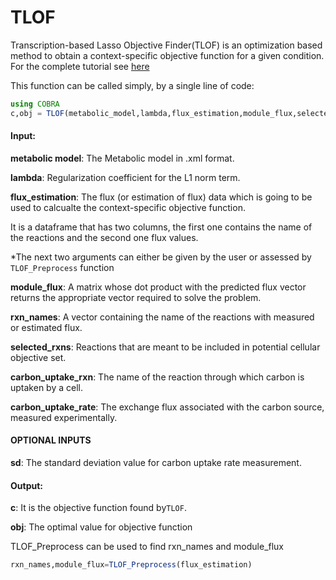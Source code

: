 # TLOF
Transcription-based Lasso Objective Finder(TLOF) is an optimization based method to obtain a context-specific objective function for a given condition. For the complete tutorial see [here](https://github.com/opencobra/COBRA.jl/tree/master/tutorials)

This function can be called simply, by a single line of code:


```julia
using COBRA
c,obj = TLOF(metabolic_model,lambda,flux_estimation,module_flux,selected_rxns,carbon_uptake_rxn,carbon_uptake_rate,sd)
```

#### Input:
  **metabolic model**: The Metabolic model in .xml format.
  
  **lambda**: Regularization coefficient for the L1 norm term.
  
  **flux_estimation**: The flux (or estimation of flux) data which is going to be used to calcualte the context-specific objective function.
  
  It is a dataframe that has two columns, the first one contains the name of the reactions and the second one flux values.

*The next two arguments can either be given by the user or assessed by `TLOF_Preprocess` function

**module_flux**: A matrix whose dot product with the predicted flux vector returns the appropriate vector required to solve the problem.

**rxn_names**: A vector containing the name of the reactions with measured or estimated flux.

**selected_rxns**: Reactions that are meant to be included in potential cellular objective set.

**carbon_uptake_rxn**: The name of the reaction through which carbon is uptaken by a cell.  

**carbon_uptake_rate**: The exchange flux associated with the carbon source, measured experimentally.

#### OPTIONAL INPUTS

**sd**: The standard deviation value for carbon uptake rate measurement. 

  
 #### Output:

  **c**: It is the objective function found by`TLOF`.
 
  
  **obj**: The optimal value for objective function

TLOF_Preprocess can be used to find rxn_names and module_flux 


```julia
rxn_names,module_flux=TLOF_Preprocess(flux_estimation)
```
